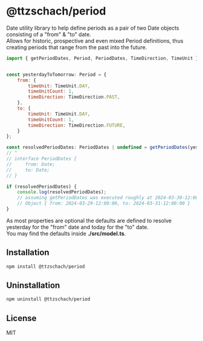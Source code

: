 # @ttzschach/period

Date utility library to help define periods as a pair of two Date objects consisting of a "from" & "to" date.\
Allows for historic, prospective and even mixed Period definitions, thus creating periods that range from the past into the future.

````js
import { getPeriodDates, Period, PeriodDates, TimeDirection, TimeUnit } from "@ttzschach/period";


const yesterdayToTomorrow: Period = {
    from: {
        timeUnit: TimeUnit.DAY,
        timeUnitCount: 1,
        timeDirection: TimeDirection.PAST,
    },
    to: {
        timeUnit: TimeUnit.DAY,
        timeUnitCount: 1,
        timeDirection: TimeDirection.FUTURE,
    }
};

const resolvedPeriodDates: PeriodDates | undefined = getPeriodDates(yesterdayToNow);
// ^
// interface PeriodDates {
//     from: Date;
//     to: Date;
// }

if (resolvedPeriodDates) {
    console.log(resolvedPeriodDates);
    // assuming getPeriodDates was executed roughly at 2024-03-30-12:00:00 it would output the following:
    // Object { from: 2024-03-29-12:00:00, to: 2024-03-31-12:00:00 }
}
````

As most properties are optional the defaults are defined to resolve yesterday for the "from" date and today for the "to" date.\
You may find the defaults inside **./src/model.ts**.

## Installation

````bash
npm install @ttzschach/period
````

## Uninstallation

````bash
npm uninstall @ttzschach/period
````

## License

MIT
